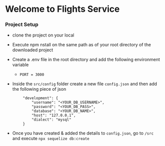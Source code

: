 # Welcome to Flights Service

### Project Setup   
   
- clone the project on your local

- Execute npm nstall on the same path as of your root directory of the downloaded project

- Create a .env file in the root directory and add the following environment variable
        
    - `PORT = 3000`

- Inside the `src/config` folder create a new file `config.json` and then add the following piece of json
```
        "development": {
            "username": "<YOUR_DB_USERNAME>",
            "password": "<YOUR_DB_PASS>",
            "database": "<YOUR_DB_NAME>",
            "host": "127.0.0.1",
            "dialect": "mysql"
        }
```
- Once you have created & added the details to `config.json`, go to `/src` and execute `npx sequelize db:create`